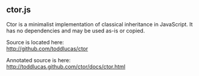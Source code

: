 
ctor.js
-------

Ctor is a minimalist implementation of classical inheritance in JavaScript.
It has no dependencies and may be used as-is or copied.

Source is located here:  
http://github.com/toddlucas/ctor

Annotated source is here:  
http://toddlucas.github.com/ctor/docs/ctor.html
